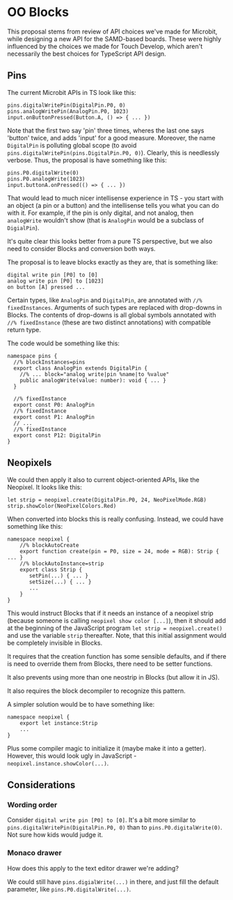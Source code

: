 # OO Blocks

This proposal stems from review of API choices we've made for Microbit, while
designing a new API for the SAMD-based boards. These
were highly influenced by the choices we made for Touch Develop, which aren't
necessarily the best choices for TypeScript API design.

## Pins

The current Microbit APIs in TS look like this:

```
pins.digitalWritePin(DigitalPin.P0, 0)
pins.analogWritePin(AnalogPin.P0, 1023)
input.onButtonPressed(Button.A, () => { ... })
```

Note that the first two say 'pin' three times, wheres the last one says
'button' twice, and adds 'input' for a good measure.
Moreover, the name `DigitalPin` is polluting global scope
(to avoid `pins.digitalWritePin(pins.DigitalPin.P0, 0)`).
Clearly, this is needlessly verbose. Thus, the proposal is
have something like this:

```
pins.P0.digitalWrite(0)
pins.P0.analogWrite(1023)
input.buttonA.onPressed(() => { ... })
```

That would lead to much nicer intellisense experience in TS - you start
with an object (a pin or a button) and the intellisense tells you what
you can do with it. For example, if the pin is only digital, and not analog,
then `analogWrite` wouldn't show (that is `AnalogPin` would be a subclass of `DigialPin`).

It's quite clear this looks better from a pure TS perspective, but
we also need to consider Blocks and conversion both ways.

The proposal is to leave blocks exactly as they are, that is something like:

```
digital write pin [P0] to [0]
analog write pin [P0] to [1023]
on button [A] pressed ...
```

Certain types, like `AnalogPin` and `DigitalPin`, are annotated with
`//% fixedInstances`. Arguments of such types are replaced with drop-downs in Blocks.
The contents of drop-downs is all global symbols annotated with `//% fixedInstance`
(these are two distinct annotations) with compatible return type.

The code would be something like this:

```
namespace pins {
  //% blockInstances=pins
  export class AnalogPin extends DigitalPin {
    //% ... block="analog write|pin %name|to %value"
    public analogWrite(value: number): void { ... }
  }

  //% fixedInstance
  export const P0: AnalogPin
  //% fixedInstance
  export const P1: AnalogPin
  // ...
  //% fixedInstance
  export const P12: DigitalPin
}
```

## Neopixels

We could then apply it also to current object-oriented APIs, like the Neopixel.
It looks like this:

```
let strip = neopixel.create(DigitalPin.P0, 24, NeoPixelMode.RGB)
strip.showColor(NeoPixelColors.Red)
```

When converted into blocks this is really confusing. Instead, we could have
something like this:

```
namespace neopixel {
    //% blockAutoCreate
    export function create(pin = P0, size = 24, mode = RGB): Strip { ... }
    //% blockAutoInstance=strip
    export class Strip {
       setPin(...) { ... }
       setSize(...) { ... }
       ...
    }
}
```

This would instruct Blocks that if it needs an instance of a neopixel strip (because someone
is calling `neopixel show color [...]`), then it should add at the beginning of the
JavaScript program `let strip = neopixel.create()` and use the variable `strip` thereafter.
Note, that this initial assignment would be completely invisible in Blocks.

It requires that the creation function has some sensible defaults, and if there is need
to override them from Blocks, there need to be setter functions.

It also prevents using more than one neostrip in Blocks (but allow it in JS).

It also requires the block decompiler to recognize this pattern.

A simpler solution would be to have something like:

```
namespace neopixel {
    export let instance:Strip
    ...
}
```

Plus some compiler magic to initialize it (maybe make it into a getter).
However, this would look ugly in JavaScript - `neopixel.instance.showColor(...)`.


## Considerations

### Wording order

Consider `digital write pin [P0] to [0]`. It's a bit more similar to
`pins.digitalWritePin(DigitalPin.P0, 0)` than to
`pins.P0.digitalWrite(0)`. Not sure how kids would judge it.

### Monaco drawer

How does this apply to the text editor drawer we're adding?

We could still have `pins.digialWrite(...)` in there, and just fill
the default parameter, like `pins.P0.digitalWrite(...)`.

